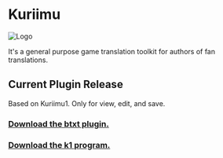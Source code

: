 # Kuriimu
![Logo](https://github.com/IcySon55/Kuriimu/blob/master/src/Kuriimu/images/btn-editor.png)

It's a general purpose game translation toolkit for authors of fan translations.

## Current Plugin Release
Based on Kuriimu1. Only for view, edit, and save.

### [Download the btxt plugin.](../../releases)
### [Download the k1 program.](https://github.com/IcySon55/Kuriimu/releases)
